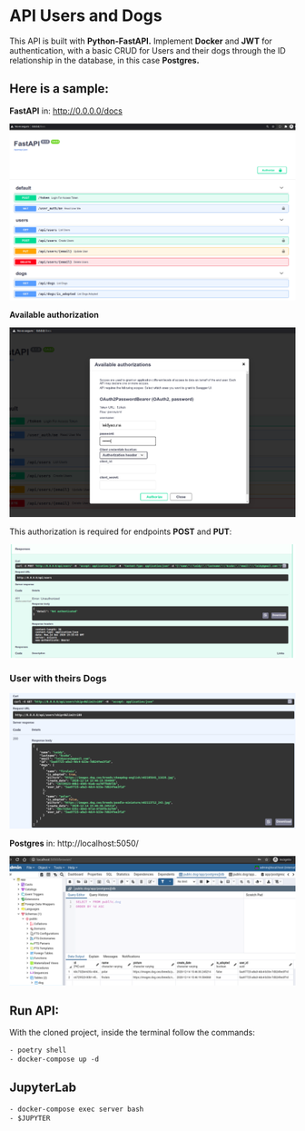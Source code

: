 # API Users and Dogs

This API is built with **Python-FastAPI.**
Implement **Docker** and **JWT** for authentication, with a basic CRUD
for Users and their dogs through the ID relationship in the database, in this case **Postgres.**

## Here is a sample:
**FastAPI** in: http://0.0.0.0/docs

![enter image description here](https://raw.githubusercontent.com/LeidyAcuna/guane-intern-fastapi/dev/images/fastapi-1.png)

**Available authorization**

![enter image description here](https://raw.githubusercontent.com/LeidyAcuna/guane-intern-fastapi/dev/images/fastapi-2.png)

This authorization is required for endpoints **POST** and **PUT**:

![enter image description here](https://raw.githubusercontent.com/LeidyAcuna/guane-intern-fastapi/dev/images/fastapi-3.png)

### User with theirs Dogs

![enter image description here](https://raw.githubusercontent.com/LeidyAcuna/guane-intern-fastapi/dev/images/fastapi-4.png)

**Postgres** in: http://localhost:5050/

![enter image description here](https://raw.githubusercontent.com/LeidyAcuna/guane-intern-fastapi/dev/images/fastapi-5.png)

## Run API:
With the cloned project, inside the terminal follow the commands:

    - poetry shell
    - docker-compose up -d
 
 ## JupyterLab

    - docker-compose exec server bash
    - $JUPYTER
